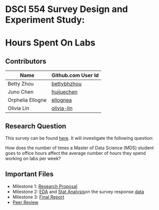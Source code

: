 # DSCI 554 Survey Design and Experiment Study: 

# Hours Spent On Labs

## Contributors

|Name|Github.com User Id|
|--|--|
|Betty Zhou|[bettybhzhou](https://github.com/bettybhzhou)|
|Juno Chen|[huijuechen](https://github.com/huijuechen)|
|Orphelia Ellogne|[ellognea](https://github.com/ellognea)|
|Olivia Lin |[olivia-lin](https://github.com/olivia-lin)|

## Research Question

This survey can be found [here](https://ubc.ca1.qualtrics.com/jfe/form/SV_6JSd6n3qKwaU4yp). It will investigate the following question:

How does the number of times a Master of Data Science (MDS) student goes to office hours affect the average number of hours they spend working on labs per week?

## Important Files

- Milestone 1: [Research Proposal](docs/1_proposal.md)
- Milestone 2: [EDA](docs/2.1_Survey_Response_EDA.ipynb) and [Stat Analysis](docs/2.1_Survey_Response_Regression.ipynb)on the survey response [data](https://github.ubc.ca/bettybhz/Hours_Spent_On_Labs_Survey_Data)
- Milestone 3: [Final Report](docs/3_Final_Report.md)
- [Peer Review]()

